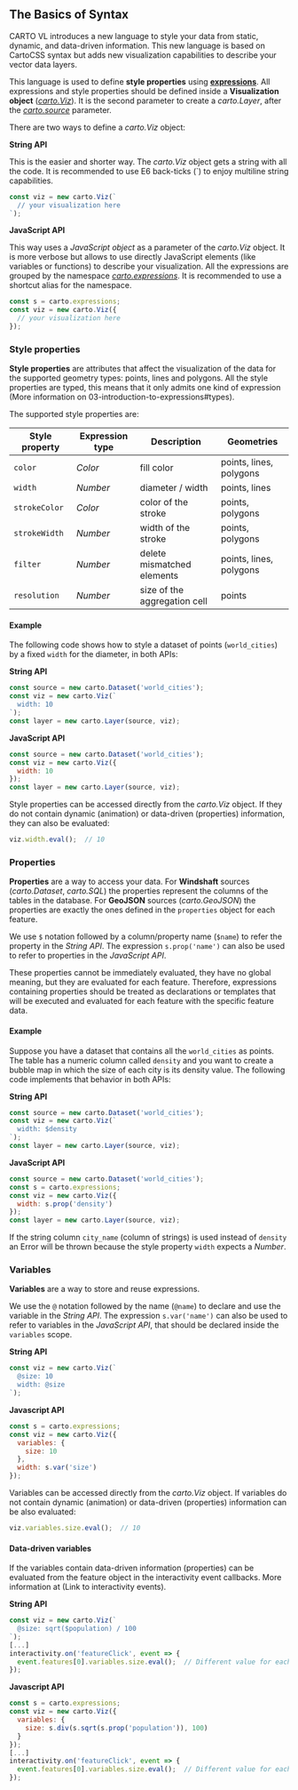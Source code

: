 ## The Basics of Syntax

CARTO VL introduces a new language to style your data from static, dynamic, and data-driven information. This new language is based on CartoCSS syntax but adds new visualization capabilities to describe your vector data layers.

This language is used to define **style properties** using **[expressions]()**. All expressions and style properties should be defined inside a **Visualization object** (*[carto.Viz](https://carto.com/developers/carto-vl/reference/#cartoviz)*). It is the second parameter to create a *carto.Layer*, after the *[carto.source](https://carto.com/developers/carto-vl/reference/#cartosourcedataset)* parameter.

There are two ways to define a *carto.Viz* object:

**String API**

This is the easier and shorter way. The *carto.Viz* object gets a string with all the code. It is recommended to use E6 back-ticks (\`) to enjoy multiline string capabilities.

```js
const viz = new carto.Viz(`
  // your visualization here
`);
```

**JavaScript API**

This way uses a *JavaScript object* as a parameter of the *carto.Viz* object. It is more verbose but allows to use directly JavaScript elements (like variables or functions) to describe your visualization. All the expressions are grouped by the namespace *[carto.expressions](https://carto.com/developers/carto-vl/reference/#cartoexpressions)*. It is recommended to use a shortcut alias for the namespace.

```js
const s = carto.expressions;
const viz = new carto.Viz({
  // your visualization here
});
```

### Style properties

**Style properties** are attributes that affect the visualization of the data for the supported geometry types: points, lines and polygons. All the style properties are typed, this means that it only admits one kind of expression (More information on 03-introduction-to-expressions#types).

The supported style properties are:

| Style property | Expression type | Description | Geometries |
|---|---|---|---|
| `color` | *Color* | fill color | points, lines, polygons |
| `width` | *Number* | diameter / width | points, lines |
| `strokeColor` | *Color* | color of the stroke | points, polygons |
| `strokeWidth` | *Number* | width of the stroke | points, polygons |
| `filter` | *Number* | delete mismatched elements | points, lines, polygons |
| `resolution` | *Number* | size of the aggregation cell | points |

#### Example

The following code shows how to style a dataset of points (`world_cities`) by a fixed `width` for the diameter, in both APIs:

**String API**

```js
const source = new carto.Dataset('world_cities');
const viz = new carto.Viz(`
  width: 10
`);
const layer = new carto.Layer(source, viz);
```

**JavaScript API**

```js
const source = new carto.Dataset('world_cities');
const viz = new carto.Viz({
  width: 10
});
const layer = new carto.Layer(source, viz);
```

Style properties can be accessed directly from the *carto.Viz* object. If they do not contain dynamic (animation) or data-driven (properties) information, they can also be evaluated:

```js
viz.width.eval();  // 10
```

### Properties

**Properties** are a way to access your data. For **Windshaft** sources (*carto.Dataset*, *carto.SQL*) the properties represent the columns of the tables in the database. For **GeoJSON** sources (*carto.GeoJSON*) the properties are exactly the ones defined in the `properties` object for each feature.

We use `$` notation followed by a column/property name (`$name`) to refer the property in the *String API*. The expression `s.prop('name')` can also be used to refer to properties in the *JavaScript API*.

These properties cannot be immediately evaluated, they have no global meaning, but they are evaluated for each feature. Therefore, expressions containing properties should be treated as declarations or templates that will be executed and evaluated for each feature with the specific feature data.

#### Example

Suppose you have a dataset that contains all the `world_cities` as points. The table has a numeric column called `density` and you want to create a bubble map in which the size of each city is its density value. The following code implements that behavior in both APIs:

**String API**

```js
const source = new carto.Dataset('world_cities');
const viz = new carto.Viz(`
  width: $density
`);
const layer = new carto.Layer(source, viz);
```

**JavaScript API**

```js
const source = new carto.Dataset('world_cities');
const s = carto.expressions;
const viz = new carto.Viz({
  width: s.prop('density')
});
const layer = new carto.Layer(source, viz);
```

If the string column `city_name` (column of strings) is used instead of `density` an Error will be thrown because the style property `width` expects a *Number*.

### Variables

**Variables** are a way to store and reuse expressions.

We use the `@` notation followed by the name (`@name`) to declare and use the variable in the *String API*. The expression `s.var('name')` can also be used to refer to variables in the *JavaScript API*, that should be declared inside the `variables` scope.

**String API**

```js
const viz = new carto.Viz(`
  @size: 10
  width: @size
`);
```

**Javascript API**

```js
const s = carto.expressions;
const viz = new carto.Viz({
  variables: {
    size: 10
  },
  width: s.var('size')
});
```

Variables can be accessed directly from the *carto.Viz* object. If variables do not contain dynamic (animation) or data-driven (properties) information can be also evaluated:

```js
viz.variables.size.eval();  // 10
```

#### Data-driven variables

If the variables contain data-driven information (properties) can be evaluated from the feature object in the interactivity event callbacks. More information at (Link to interactivity events).

**String API**

```js
const viz = new carto.Viz(`
  @size: sqrt($population) / 100
`);
[...]
interactivity.on('featureClick', event => {
  event.features[0].variables.size.eval();  // Different value for each clicked feature
});
```

**Javascript API**

```js
const s = carto.expressions;
const viz = new carto.Viz({
  variables: {
    size: s.div(s.sqrt(s.prop('population')), 100)
  }
});
[...]
interactivity.on('featureClick', event => {
  event.features[0].variables.size.eval();  // Different value for each clicked feature
});
```
